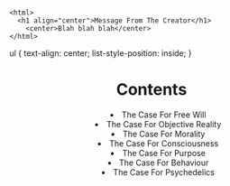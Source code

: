 ```

<html>
  <h1 align="center">Message From The Creator</h1>
    <center>Blah blah blah</center> 
</html>

```
ul {
    text-align: center;
    list-style-position: inside;
}

<html>
  <h1 align="center">Contents</h1>
  <ul style="text-align:center;list-style-position:inside">
    <li align="center">The Case For Free Will</li>
    <li align="center">The Case For Objective Reality</li>
    <li align="center">The Case For Morality</li>
    <li align="center">The Case For Consciousness</li>
    <li align="center">The Case For Purpose</li>
    <li align="center">The Case For Behaviour</li>
    <li align="center">The Case For Psychedelics</li>
  </ul>
 </html>

<html>
  <body>
    <script src="/__/firebase/7.6.1/firebase-app.js"></script>
    <script src="/__/firebase/7.6.1/firebase-analytics.js"></script>
    <script src="/__/firebase/init.js"></script>
  </body>
</html>



